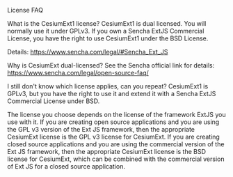 License FAQ

What is the CesiumExt1 license?
CesiumExt1 is dual licensed. You will normally use it under GPLv3. If you own a Sencha ExtJS Commercial License, you have the right to use CesiumExt1 under the BSD License.

Details: https://www.sencha.com/legal/#Sencha_Ext_JS

Why is CesiumExt dual-licensed?
See the Sencha official link for details: https://www.sencha.com/legal/open-source-faq/

I still don't know which license applies, can you repeat?
CesiumExt1 is GPLv3, but you have the right to use it and extend it with a Sencha ExtJS Commercial License under BSD.

The license you choose depends on the license of the framework ExtJS you use with it. If you are creating open source applications and you are using the GPL v3 version of the Ext JS framework, then the appropriate CesiumExt license is the GPL v3 license for CesiumExt. If you are creating closed source applications and you are using the commercial version of the Ext JS framework, then the appropriate CesiumExt license is the BSD license for CesiumExt, which can be combined with the commercial version of Ext JS for a closed source application.
